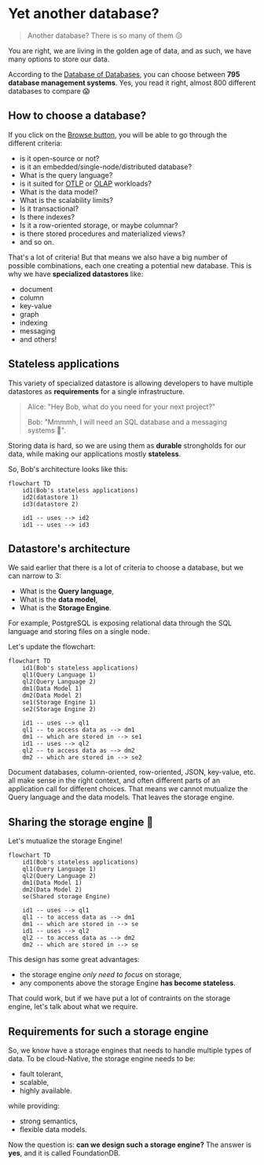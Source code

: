 # Yet another database?

<!-- toc -->

> Another database? There is so many of them 😑

You are right, we are living in the golden age of data, and as such, we have many options to store our data.

According to the [Database of Databases](https://dbdb.io/), you can choose between **795 database management systems**. Yes, you read it right, almost 800 different databases to compare 😱

## How to choose a database?

If you click on the [Browse button](https://dbdb.io/browse), you will be able to go through the different criteria:

* is it open-source or not?
* is it an embedded/single-node/distributed database?
* What is the query language?
* is it suited for [OTLP](https://en.wikipedia.org/wiki/Online_transaction_processing) or [OLAP](https://en.wikipedia.org/wiki/Online_analytical_processing) workloads?
* What is the data model?
* What is the scalability limits?
* Is it transactional?
* Is there indexes?
* Is it a row-oriented storage, or maybe columnar?
* is there stored procedures and materialized views?
* and so on.

That's a lot of criteria! But that means we also have a big number of possible combinations, each one creating a potential new database. This is why we have **specialized datastores** like:

* document
* column 
* key-value
* graph 
* indexing
* messaging
* and others!

## Stateless applications

This variety of specialized datastore is allowing developers to have multiple datastores as **requirements** for a single infrastructure.

> Alice: "Hey Bob, what do you need for your next project?"
> 
> Bob: "Mmmmh, I will need an SQL database and a messaging systems 🤔".

Storing data is hard, so we are using them as **durable** strongholds for our data, while making our applications mostly **stateless**.

So, Bob's architecture looks like this:

```mermaid
flowchart TD
    id1(Bob's stateless applications)
    id2(datastore 1)
    id3(datastore 2)
    
    id1 -- uses --> id2
    id1 -- uses --> id3
```

## Datastore's architecture

We said earlier that there is a lot of criteria to choose a database, but we can narrow to 3: 

* What is the **Query language**,
* What is the **data model**,
* What is the **Storage Engine**.

For example, PostgreSQL is exposing relational data through the SQL language and storing files on a single node. 

Let's update the flowchart:

```mermaid
flowchart TD
    id1(Bob's stateless applications)
    ql1(Query Language 1)
    ql2(Query Language 2)
    dm1(Data Model 1)
    dm2(Data Model 2)
    se1(Storage Engine 1)
    se2(Storage Engine 2)
    
    id1 -- uses --> ql1 
    ql1 -- to access data as --> dm1
    dm1 -- which are stored in --> se1
    id1 -- uses --> ql2
    ql2 -- to access data as --> dm2
    dm2 -- which are stored in --> se2
```

Document databases, column-oriented, row-oriented, JSON, key-value, etc. all make sense in the right context, and often different parts of an application call for different choices. That means we cannot mutualize the Query language and the data models. That leaves the storage engine.

## Sharing the storage engine 🤔

Let's mutualize the storage Engine!

```mermaid
flowchart TD
    id1(Bob's stateless applications)
    ql1(Query Language 1)
    ql2(Query Language 2)
    dm1(Data Model 1)
    dm2(Data Model 2)
    se(Shared storage Engine)
    
    id1 -- uses --> ql1 
    ql1 -- to access data as --> dm1
    dm1 -- which are stored in --> se
    id1 -- uses --> ql2
    ql2 -- to access data as --> dm2
    dm2 -- which are stored in --> se
```

This design has some great advantages:

* the storage engine *only need to focus* on storage,
* any components above the storage Engine **has become stateless**.

That could work, but if we have put a lot of contraints on the storage engine, let's talk about what we require. 

## Requirements for such a storage engine

So, we know have a storage engines that needs to handle multiple types of data. To be cloud-Native, the storage engine needs to be:

* fault tolerant,
* scalable,
* highly available.

while providing:

* strong semantics,
* flexible data models.

Now the question is: **can we design such a storage engine?** The answer is **yes**, and it is called FoundationDB.